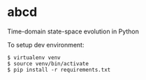 
abcd
====

Time-domain state-space evolution in Python

To setup dev environment:

    $ virtualenv venv
    $ source venv/bin/activate
    $ pip install -r requirements.txt

